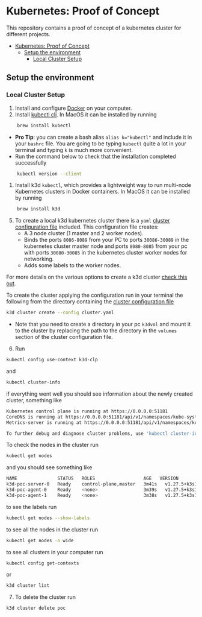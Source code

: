 # Kubernetes: Proof of Concept

This repository contains a proof of concept of a kubernetes cluster for different projects.

- [Kubernetes: Proof of Concept](#kubernetes-proof-of-concept)
  - [Setup the environment](#setup-the-environment)
    - [Local Cluster Setup](#local-cluster-setup)


## Setup the environment

### Local Cluster Setup

1. Install and configure [Docker](https://docs.docker.com/get-docker/) on your computer.
2. Install [kubectl cli](https://kubernetes.io/docs/reference/kubectl/overview/). In MacOS it can be installed by running

```zsh
    brew install kubectl
```

- **Pro Tip**: you can create a bash alias `alias k="kubectl"` and include it in your `bashrc` file. You are going to be typing `kubectl` quite a lot in your terminal and typing `k` is much more convenient.
- Run the command below to check that the installation completed successfully

```zsh
    kubectl version --client
```

1. Install k3d `kubectl`, which provides a lightweight way to run multi-node Kubernetes clusters in Docker containers. In MacOS it can be installed by running

```zsh
    brew install k3d
```

5. To create a local k3d kubernetes cluster there is a `yaml` [cluster configuration file](cluster/cluster.yaml) included. This configuration file creates:
    - A 3 node cluster (1 master and 2 worker nodes).
    - Binds the ports `8086-8089` from your PC to ports `30086-30089` in the kubernetes cluster master node and ports `8080-8085` from your pc with ports `30080-30085` in the kubernetes cluster worker nodes for networking.
    - Adds some labels to the worker nodes.

For more details on the various options to create a k3d cluster [check this out](https://k3d.io/v5.3.0/usage/configfile/).

To create the cluster applying the configuration run in your terminal the following from the directory containing the [cluster configuration file](cluster/cluster.yaml)

```zsh
k3d cluster create --config cluster.yaml
```

- Note that you need to create a directory in your pc `k3dvol` and mount it to the cluster by replacing the path to the
  directory in the `volumes` section of the cluster configuration file.

6. Run

```zsh
kubectl config use-context k3d-clp
```

and

```zsh
kubectl cluster-info
```

if everything went well you should see information about the newly created cluster, something like

```bash
Kubernetes control plane is running at https://0.0.0.0:51181
CoreDNS is running at https://0.0.0.0:51181/api/v1/namespaces/kube-system/services/kube-dns:dns/proxy
Metrics-server is running at https://0.0.0.0:51181/api/v1/namespaces/kube-system/services/https:metrics-server:https/proxy

To further debug and diagnose cluster problems, use 'kubectl cluster-info dump'.
```

To check the nodes in the cluster run

```zsh
kubectl get nodes
```

and you should see something like

```zsh
NAME               STATUS   ROLES                  AGE   VERSION
k3d-poc-server-0   Ready    control-plane,master   3m41s   v1.27.5+k3s1
k3d-poc-agent-0    Ready    <none>                 3m39s   v1.27.5+k3s1
k3d-poc-agent-1    Ready    <none>                 3m38s   v1.27.5+k3s1
```

to see the labels run

```zsh
kubectl get nodes --show-labels
```

to see all the nodes in the cluster run

```zsh
kubectl get nodes -o wide
```

to see all clusters in your computer run

```zsh
kubectl config get-contexts
```

or

```zsh
k3d cluster list
```

7. To delete the cluster run

```zsh
k3d cluster delete poc
```
